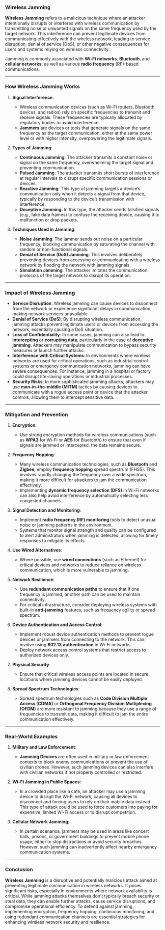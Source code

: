 ### **Wireless Jamming**

**Wireless Jamming** refers to a malicious technique where an attacker intentionally disrupts or interferes with wireless communication by transmitting noise or unwanted signals on the same frequency used by the target network. This interference can prevent legitimate devices from communicating effectively with the wireless network, leading to service disruption, denial of service (DoS), or other negative consequences for users and systems relying on wireless connectivity.

Jamming is commonly associated with **Wi-Fi networks**, **Bluetooth**, and **cellular networks**, as well as various **radio frequency** (RF)-based communications.

---

### **How Wireless Jamming Works**

1. **Signal Interference**:
   - Wireless communication devices (such as Wi-Fi routers, Bluetooth devices, and radios) rely on specific frequencies to transmit and receive signals. These frequencies are typically allocated by regulatory bodies to avoid interference.
   - **Jammers** are devices or tools that generate signals on the same frequency as the target communication, either at the same power level or with higher intensity, overpowering the legitimate signals.
   
2. **Types of Jamming**:
   - **Continuous Jamming**: The attacker transmits a constant noise or signal on the same frequency, overwhelming the target signal and preventing communication.
   - **Pulsed Jamming**: The attacker transmits short bursts of interference at regular intervals to disrupt specific communication sessions or devices.
   - **Reactive Jamming**: This type of jamming targets a device’s communication only when it detects a signal from that device, typically by responding to the device’s transmission with interference.
   - **Deceptive Jamming**: In this type, the attacker sends falsified signals (e.g., fake data frames) to confuse the receiving device, causing it to malfunction or drop packets.

3. **Techniques Used in Jamming**:
   - **Noise Jamming**: The jammer sends out noise on a particular frequency, blocking communication by saturating the channel with random or non-functional signals.
   - **Denial of Service (DoS) Jamming**: This involves deliberately preventing devices from accessing or communicating with a wireless network by flooding the network with jamming signals.
   - **Simulation Jamming**: The attacker imitates the communication protocols of the target network to disrupt its operation.

---

### **Impact of Wireless Jamming**

- **Service Disruption**: Wireless jamming can cause devices to disconnect from the network or experience significant delays in communication, making network services unavailable.
- **Denial of Service (DoS)**: By disrupting wireless communication, jamming attacks prevent legitimate users or devices from accessing the network, essentially causing a DoS situation.
- **Loss of Confidentiality**: In some cases, jamming can also lead to **intercepting** or **corrupting data**, particularly in the case of **deceptive jamming**. Attackers may manipulate communication to bypass security measures or launch further attacks.
- **Interference with Critical Systems**: In environments where wireless networks are used for critical operations, such as industrial control systems or emergency communication networks, jamming can have severe consequences. For instance, jamming in a hospital or factory could disrupt life-saving operations or industrial processes.
- **Security Risks**: In more sophisticated jamming attacks, attackers may use **man-in-the-middle (MITM)** tactics by causing devices to communicate with a rogue access point or device that the attacker controls, allowing them to intercept sensitive data.

---

### **Mitigation and Prevention**

1. **Encryption**:
   - Use strong encryption methods for wireless communications (such as **WPA3** for Wi-Fi or **AES** for Bluetooth) to ensure that even if signals are jammed or intercepted, the data remains secure.

2. **Frequency Hopping**:
   - Many wireless communication technologies, such as **Bluetooth** and **Zigbee**, employ **frequency hopping** spread spectrum (FHSS). This involves rapidly changing the frequency over a wide spectrum, making it more difficult for attackers to jam the communication effectively.
   - Implementing **dynamic frequency selection (DFS)** in Wi-Fi networks can also help avoid interference by automatically selecting less congested channels.

3. **Signal Detection and Monitoring**:
   - Implement **radio frequency (RF) monitoring** tools to detect unusual noise or jamming patterns in the environment.
   - Systems that monitor signal strength and quality can be configured to alert administrators when jamming is detected, allowing for timely responses to mitigate its effects.

4. **Use Wired Alternatives**:
   - Where possible, use **wired connections** (such as Ethernet) for critical devices and networks to reduce reliance on wireless communication, which is more vulnerable to jamming.

5. **Network Resilience**:
   - Use **redundant communication paths** to ensure that if one frequency is jammed, another path can be used to maintain connectivity.
   - For critical infrastructure, consider deploying wireless systems with built-in **anti-jamming** features, such as frequency agility or spread spectrum.

6. **Device Authentication and Access Control**:
   - Implement robust device authentication methods to prevent rogue devices or jammers from connecting to the network. This can involve using **802.1X authentication** in Wi-Fi networks.
   - Deploy network access control systems that restrict access to authorized devices only.

7. **Physical Security**:
   - Ensure that critical wireless access points are located in secure locations where jamming devices cannot be easily deployed.

8. **Spread Spectrum Technologies**:
   - Spread spectrum technologies such as **Code Division Multiple Access (CDMA)** or **Orthogonal Frequency Division Multiplexing (OFDM)** are more resistant to jamming because they use a range of frequencies to transmit data, making it difficult to jam the entire communication effectively.

---

### **Real-World Examples**

1. **Military and Law Enforcement**:
   - **Jamming Devices** are often used in military or law enforcement contexts to block enemy communications or prevent the use of civilian drones. However, such jamming devices can also interfere with civilian networks if not properly controlled or restricted.

2. **Wi-Fi Jamming in Public Spaces**:
   - In a crowded place like a café, an attacker may use a jamming device to disrupt the Wi-Fi network, causing all devices to disconnect and forcing users to rely on their mobile data instead. This type of attack could be used to force customers into paying for expensive, limited Wi-Fi access or to disrupt competition.

3. **Cellular Network Jamming**:
   - In certain scenarios, jammers may be used in areas like concert halls, prisons, or government buildings to prevent mobile phone usage, either to stop distractions or avoid security breaches. However, such jamming can inadvertently affect nearby emergency communication systems.

---

### **Conclusion**

**Wireless Jamming** is a disruptive and potentially malicious attack aimed at preventing legitimate communication in wireless networks. It poses significant risks, especially in environments where network availability is critical. While jamming attacks themselves don't typically breach security or steal data, they can enable further attacks, cause service disruptions, and compromise operational efficiency. To defend against jamming, implementing encryption, frequency hopping, continuous monitoring, and using redundant communication channels are essential strategies for enhancing wireless network security and resilience.
